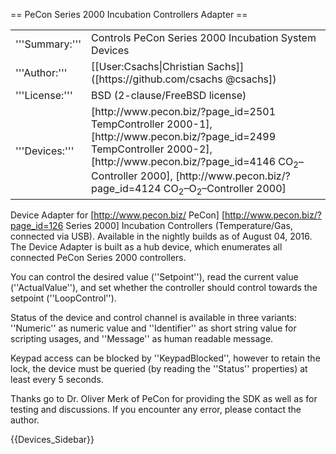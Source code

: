 == PeCon Series 2000 Incubation Controllers Adapter ==

<table>
  <tr>
    <td>'''Summary:'''</td>
    <td>Controls PeCon Series 2000 Incubation System Devices</td>
  </tr>
  <tr>
    <td>'''Author:'''</td>
    <td>[[User:Csachs|Christian Sachs]] ([https://github.com/csachs @csachs])</td>
  </tr>
  <tr>
    <td>'''License:'''</td>
    <td>BSD (2-clause/FreeBSD license)</td>
  </tr> 
  <tr>
    <td>'''Devices:'''</td>
    <td>[http://www.pecon.biz/?page_id=2501 TempController&nbsp;2000-1], [http://www.pecon.biz/?page_id=2499 TempController&nbsp;2000-2],  [http://www.pecon.biz/?page_id=4146 CO<sub>2</sub>–Controller&nbsp;2000], [http://www.pecon.biz/?page_id=4124 CO<sub>2</sub>–O<sub>2</sub>–Controller&nbsp;2000]
    </td>
  </tr>
</table>

Device Adapter for [http://www.pecon.biz/ PeCon] [http://www.pecon.biz/?page_id=126 Series 2000] Incubation Controllers (Temperature/Gas, connected via USB). Available in the nightly builds as of August 04, 2016. The Device Adapter is built as a hub device, which enumerates all connected PeCon Series 2000 controllers.

You can control the desired value (''Setpoint''), read the current value (''ActualValue''), and set whether the controller should control towards the setpoint (''LoopControl''). 

Status of the device and control channel is available in three variants: ''Numeric'' as numeric value and ''Identifier'' as short string value for scripting usages, and ''Message'' as human readable message.

Keypad access can be blocked by ''KeypadBlocked'', however to retain the lock, the device must be queried (by reading the ''Status'' properties) at least every 5 seconds.

Thanks go to Dr. Oliver Merk of PeCon for providing the SDK as well as for testing and discussions. If you encounter any error, please contact the author.

{{Devices_Sidebar}}
